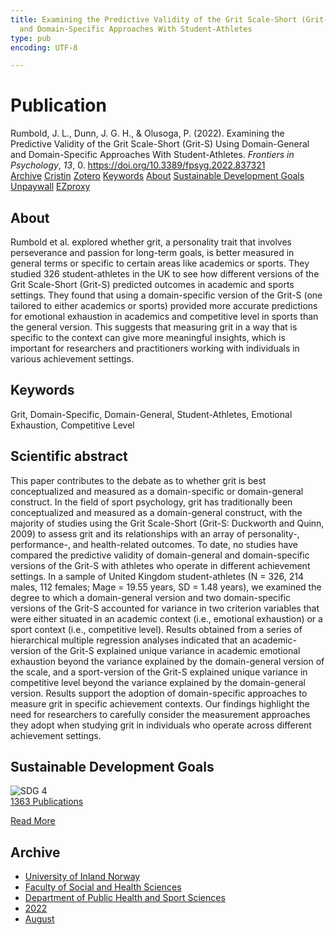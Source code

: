 ```yaml
---
title: Examining the Predictive Validity of the Grit Scale-Short (Grit-S) Using Domain-General
  and Domain-Specific Approaches With Student-Athletes
type: pub
encoding: UTF-8

---
```

<h1>Publication</h1>
<article id="csl-bib-container-DFQ42ML6" class="csl-bib-container">
  <div class="csl-bib-body"> <div class="csl-entry">Rumbold, J. L., Dunn, J. G. H., &#38; Olusoga, P. (2022). Examining the Predictive Validity of the Grit Scale-Short (Grit-S) Using Domain-General and Domain-Specific Approaches With Student-Athletes. <i>Frontiers in Psychology</i>, <i>13</i>, 0. <a href="https://doi.org/10.3389/fpsyg.2022.837321">https://doi.org/10.3389/fpsyg.2022.837321</a></div> </div>
  <div class="csl-bib-buttons">
    <a href="#taxonomy-article-DFQ42ML6" alt="archive" class="csl-bib-button">Archive</a>
    <a href="https://app.cristin.no/results/show.jsf?id=2045926" alt="Cristin" class="csl-bib-button">Cristin</a>
    <a href="http://zotero.org/groups/5881554/items/DFQ42ML6" alt="Zotero" class="csl-bib-button">Zotero</a>
    <a href="#keywords-article-DFQ42ML6" alt="keywords" class="csl-bib-button">Keywords</a>
    <a href="#about-article-DFQ42ML6" alt="about_pub" class="csl-bib-button">About</a>
    <a href="#sdg-article-DFQ42ML6" alt="sdg" class="csl-bib-button">Sustainable Development Goals</a>
    <a href="https://www.frontiersin.org/articles/10.3389/fpsyg.2022.837321/pdf" alt="Unpaywall" class="csl-bib-button">Unpaywall</a>
    <a href="https://www.frontiersin.org/articles/10.3389/fpsyg.2022.837321/pdf" alt="EZproxy" class="csl-bib-button">EZproxy</a>
  </div>
  <div id="csl-bib-meta-container-DFQ42ML6"></div>
</article>
<div id="csl-bib-meta-DFQ42ML6" class="csl-bib-meta">
  <article id="about-article-DFQ42ML6" class="about_pub-article">
    <h1>About</h1>
    Rumbold et al. explored whether grit, a personality trait that involves perseverance and passion for long-term goals, is better measured in general terms or specific to certain areas like academics or sports. They studied 326 student-athletes in the UK to see how different versions of the Grit Scale-Short (Grit-S) predicted outcomes in academic and sports settings. They found that using a domain-specific version of the Grit-S (one tailored to either academics or sports) provided more accurate predictions for emotional exhaustion in academics and competitive level in sports than the general version. This suggests that measuring grit in a way that is specific to the context can give more meaningful insights, which is important for researchers and practitioners working with individuals in various achievement settings.
  </article>
  <article id="keywords-article-DFQ42ML6" class="keywords-article">
    <h1>Keywords</h1>
    Grit, Domain-Specific, Domain-General, Student-Athletes, Emotional Exhaustion, Competitive Level
  </article>
  <article id="abstract-article-DFQ42ML6" class="abstract-article">
    <h1>Scientific abstract</h1>
    This paper contributes to the debate as to whether grit is best conceptualized and measured as a domain-specific or domain-general construct. In the field of sport psychology, grit has traditionally been conceptualized and measured as a domain-general construct, with the majority of studies using the Grit Scale-Short (Grit-S: Duckworth and Quinn, 2009) to assess grit and its relationships with an array of personality-, performance-, and health-related outcomes. To date, no studies have compared the predictive validity of domain-general and domain-specific versions of the Grit-S with athletes who operate in different achievement settings. In a sample of United Kingdom student-athletes (N = 326, 214 males, 112 females; Mage = 19.55 years, SD = 1.48 years), we examined the degree to which a domain-general version and two domain-specific versions of the Grit-S accounted for variance in two criterion variables that were either situated in an academic context (i.e., emotional exhaustion) or a sport context (i.e., competitive level). Results obtained from a series of hierarchical multiple regression analyses indicated that an academic-version of the Grit-S explained unique variance in academic emotional exhaustion beyond the variance explained by the domain-general version of the scale, and a sport-version of the Grit-S explained unique variance in competitive level beyond the variance explained by the domain-general version. Results support the adoption of domain-specific approaches to measure grit in specific achievement contexts. Our findings highlight the need for researchers to carefully consider the measurement approaches they adopt when studying grit in individuals who operate across different achievement settings.
  </article>
  <article id="sdg-article-DFQ42ML6" class="sdg-article">
    <h1>Sustainable Development Goals</h1>
    <div class="sdg-container"><div id="sdg4" class="sdg">
        <img src="{{< params subfolder >}}images/sdg/sdg04_en.png" class="image" alt="SDG 4">
        <div class="sdg-overlay">
          <a href="{{< params subfolder >}}en/archive/?sdg=4#archive" class="sdg-publication-count"><span>1363</span> Publications</a>
          <p><a href="https://sdgs.un.org/goals/goal4" class="sdg-read-more">Read More</a></p>
        </div>
      </div></div>
  </article>
  <article id="taxonomy-article-DFQ42ML6" class="taxonomy-article">
    <h1>Archive</h1>
    <ul>
      <li><a href="{{< params subfolder >}}en/archive/?key=3DCRN523">University of Inland Norway</a></li>
      <li><a href="{{< params subfolder >}}en/archive/?key=IDKFS3MX">Faculty of Social and Health Sciences</a></li>
      <li><a href="{{< params subfolder >}}en/archive/?key=FJXE3Z8X">Department of Public Health and Sport Sciences</a></li>
      <li><a href="{{< params subfolder >}}en/archive/?key=P2L6JC54">2022</a></li>
      <li><a href="{{< params subfolder >}}en/archive/?key=GIUHPUM4">August</a></li>
    </ul>
  </article>
</div>
